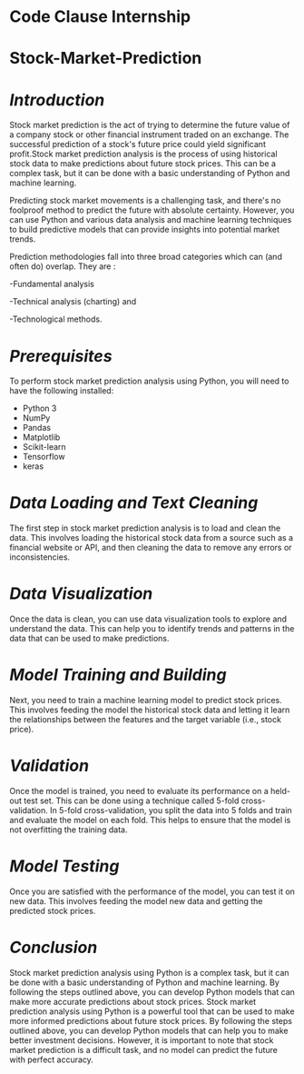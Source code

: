 # Code Clause Internship
# Stock-Market-Prediction

# *Introduction*

Stock market prediction is the act of trying to determine the future value of a company stock or other financial instrument traded on an exchange. The successful prediction of a stock's future price could yield significant profit.Stock market prediction analysis is the process of using historical stock data to make predictions about future stock prices. This can be a complex task, but it can be done with a basic understanding of Python and machine learning.

Predicting stock market movements is a challenging task, and there's no foolproof method to predict the future with absolute certainty. However, you can use Python and various data analysis and machine learning techniques to build predictive models that can provide insights into potential market trends. 

Prediction methodologies fall into three broad categories which can (and often do) overlap. They are :

-Fundamental analysis

-Technical analysis (charting) and 

-Technological methods.

# *Prerequisites*

To perform stock market prediction analysis using Python, you will need to have the following installed:

* Python 3
* NumPy
* Pandas
* Matplotlib
* Scikit-learn
* Tensorflow
* keras 

# *Data Loading and Text Cleaning*

The first step in stock market prediction analysis is to load and clean the data. This involves loading the historical stock data from a source such as a financial website or API, and then cleaning the data to remove any errors or inconsistencies.

# *Data Visualization*

Once the data is clean, you can use data visualization tools to explore and understand the data. This can help you to identify trends and patterns in the data that can be used to make predictions.

# *Model Training and Building*

Next, you need to train a machine learning model to predict stock prices. This involves feeding the model the historical stock data and letting it learn the relationships between the features and the target variable (i.e., stock price).

# *Validation*

Once the model is trained, you need to evaluate its performance on a held-out test set. This can be done using a technique called 5-fold cross-validation. In 5-fold cross-validation, you split the data into 5 folds and train and evaluate the model on each fold. This helps to ensure that the model is not overfitting the training data.

# *Model Testing*

Once you are satisfied with the performance of the model, you can test it on new data. This involves feeding the model new data and getting the predicted stock prices.

# *Conclusion*

Stock market prediction analysis using Python is a complex task, but it can be done with a basic understanding of Python and machine learning. By following the steps outlined above, you can develop Python models that can make more accurate predictions about stock prices.
Stock market prediction analysis using Python is a powerful tool that can be used to make more informed predictions about future stock prices. By following the steps outlined above, you can develop Python models that can help you to make better investment decisions. However, it is important to note that stock market prediction is a difficult task, and no model can predict the future with perfect accuracy.
